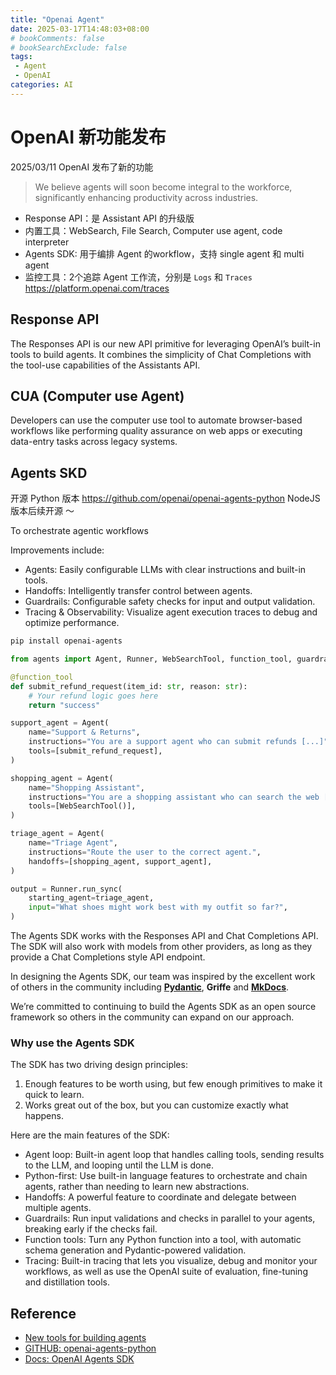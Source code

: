 ```yaml
---
title: "Openai Agent"
date: 2025-03-17T14:48:03+08:00
# bookComments: false
# bookSearchExclude: false
tags: 
 - Agent
 - OpenAI
categories: AI
---
```


# OpenAI 新功能发布

2025/03/11 OpenAI 发布了新的功能

> We believe agents will soon become integral to the workforce, significantly enhancing productivity across industries. 

- Response API：是 Assistant API 的升级版
- 内置工具：WebSearch, File Search, Computer use agent, code interpreter
- Agents SDK: 用于编排 Agent 的workflow，支持 single agent 和 multi agent
- 监控工具：2个追踪 Agent 工作流，分别是 `Logs` 和 `Traces` <https://platform.openai.com/traces>


## Response API

The Responses API is our new API primitive for leveraging OpenAI’s built-in tools to build agents. It combines the simplicity of Chat Completions with the tool-use capabilities of the Assistants API. 


## CUA (Computer use Agent)

Developers can use the computer use tool to automate browser-based workflows like performing quality assurance on web apps or executing data-entry tasks across legacy systems. 


## Agents SKD

开源 Python 版本 <https://github.com/openai/openai-agents-python>
NodeJS 版本后续开源 ～

To orchestrate agentic workflows

Improvements include:

- Agents: Easily configurable LLMs with clear instructions and built-in tools.
- Handoffs: Intelligently transfer control between agents.
- Guardrails: Configurable safety checks for input and output validation.
- Tracing & Observability: Visualize agent execution traces to debug and optimize performance.

```sh
pip install openai-agents
```

```py
from agents import Agent, Runner, WebSearchTool, function_tool, guardrail

@function_tool
def submit_refund_request(item_id: str, reason: str):
    # Your refund logic goes here
    return "success"

support_agent = Agent(
    name="Support & Returns",
    instructions="You are a support agent who can submit refunds [...]",
    tools=[submit_refund_request],
)

shopping_agent = Agent(
    name="Shopping Assistant",
    instructions="You are a shopping assistant who can search the web [...]",
    tools=[WebSearchTool()],
)

triage_agent = Agent(
    name="Triage Agent",
    instructions="Route the user to the correct agent.",
    handoffs=[shopping_agent, support_agent],
)

output = Runner.run_sync(
    starting_agent=triage_agent,
    input="What shoes might work best with my outfit so far?",
)
```

The Agents SDK works with the Responses API and Chat Completions API. The SDK will also work with models from other providers, as long as they provide a Chat Completions style API endpoint. 

In designing the Agents SDK, our team was inspired by the excellent work of others in the community including **[Pydantic⁠](https://github.com/pydantic/pydantic)**, **Griffe⁠** and **[MkDocs](https://github.com/mkdocs/mkdocs)**. 

We’re committed to continuing to build the Agents SDK as an open source framework so others in the community can expand on our approach.

### Why use the Agents SDK

The SDK has two driving design principles:

1. Enough features to be worth using, but few enough primitives to make it quick to learn.
2. Works great out of the box, but you can customize exactly what happens.

Here are the main features of the SDK:

- Agent loop: Built-in agent loop that handles calling tools, sending results to the LLM, and looping until the LLM is done.
- Python-first: Use built-in language features to orchestrate and chain agents, rather than needing to learn new abstractions.
- Handoffs: A powerful feature to coordinate and delegate between multiple agents.
- Guardrails: Run input validations and checks in parallel to your agents, breaking early if the checks fail.
- Function tools: Turn any Python function into a tool, with automatic schema generation and Pydantic-powered validation.
- Tracing: Built-in tracing that lets you visualize, debug and monitor your workflows, as well as use the OpenAI suite of evaluation, fine-tuning and distillation tools.

## Reference
- [New tools for building agents](https://openai.com/index/new-tools-for-building-agents/)
- [GITHUB: openai-agents-python](https://github.com/openai/openai-agents-python)
- [Docs: OpenAI Agents SDK](https://openai.github.io/openai-agents-python/)

